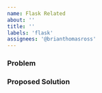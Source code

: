 ```yaml
---
name: Flask Related
about: ''
title: ''
labels: 'flask'
assignees: '@brianthomasross'
---
```

### Problem



### Proposed Solution


<!-- Thank you for your contribution -->
